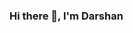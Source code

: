 ### Hi there 👋, I'm Darshan

<!--
**darshan-taskar/darshan-taskar** is a ✨ _special_ ✨ repository because its `README.md` (this file) appears on your GitHub profile.

Here are some ideas to get you started:

- 🔭 I’m a student of Information Technology Engineering.
- 🌱 I’m currently learning DevOps. 
- 💬 Ask me about Java, Kotlin, Go.
- 📫 How to reach me: programmingbeast22@gmail.com
- 😄 Pronouns: He/His
- ⚡ Fun fact: I spent more than 10 hrs in front of my laptop.
-->

